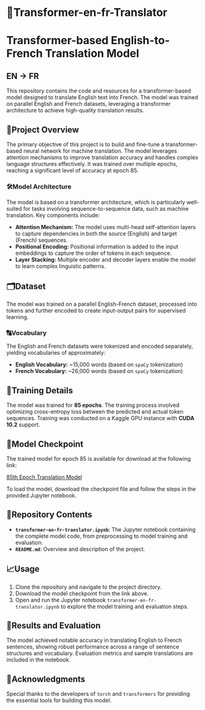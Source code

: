 # 🤖Transformer-en-fr-Translator
# Transformer-based English-to-French Translation Model
<h2> EN -> FR</h2>
This repository contains the code and resources for a transformer-based model designed to translate English text into French. The model was trained on parallel English and French datasets, leveraging a transformer architecture to achieve high-quality translation results.

## 🔎Project Overview

The primary objective of this project is to build and fine-tune a transformer-based neural network for machine translation. The model leverages attention mechanisms to improve translation accuracy and handles complex language structures effectively. It was trained over multiple epochs, reaching a significant level of accuracy at epoch 85.

### 🛠️Model Architecture

The model is based on a transformer architecture, which is particularly well-suited for tasks involving sequence-to-sequence data, such as machine translation. Key components include:

- **Attention Mechanism:** The model uses multi-head self-attention layers to capture dependencies in both the source (English) and target (French) sequences.
- **Positional Encoding:** Positional information is added to the input embeddings to capture the order of tokens in each sequence.
- **Layer Stacking:** Multiple encoder and decoder layers enable the model to learn complex linguistic patterns.

## 🗂️Dataset

The model was trained on a parallel English-French dataset, processed into tokens and further encoded to create input-output pairs for supervised learning.

### 🔠Vocabulary

The English and French datasets were tokenized and encoded separately, yielding vocabularies of approximately:

- **English Vocabulary:** ~15,000 words (based on `spaCy` tokenization)
- **French Vocabulary:** ~26,000 words (based on `spaCy` tokenization)

## 📝Training Details

The model was trained for **85 epochs**. The training process involved optimizing cross-entropy loss between the predicted and actual token sequences. Training was conducted on a Kaggle GPU instance with **CUDA 10.2** support.

## 🚩Model Checkpoint

The trained model for epoch 85 is available for download at the following link:

[85th Epoch Translation Model](https://www.kaggle.com/datasets/swayamshah09/85-th-epoch-translation-model-saved)

To load the model, download the checkpoint file and follow the steps in the provided Jupyter notebook.

## 📄Repository Contents

- **`transformer-en-fr-translator.ipynb`**: The Jupyter notebook containing the complete model code, from preprocessing to model training and evaluation.
- **`README.md`**: Overview and description of the project.

## 📈Usage

1. Clone the repository and navigate to the project directory.
3. Download the model checkpoint from the link above.
4. Open and run the Jupyter notebook `transformer-en-fr-translator.ipynb` to explore the model training and evaluation steps.

## 🎯Results and Evaluation

The model achieved notable accuracy in translating English to French sentences, showing robust performance across a range of sentence structures and vocabulary. Evaluation metrics and sample translations are included in the notebook.

## 🤝Acknowledgments

Special thanks to the developers of `torch` and `transformers` for providing the essential tools for building this model.
